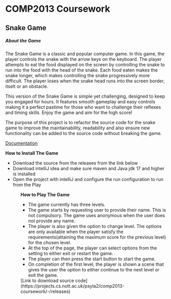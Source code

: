 # COMP2013 Coursework

## Snake Game
##### About the Game
<p>The Snake Game is a classic and popular computer game. In this game, the player controls the snake with the arrow keys on the keyboard. The player attempts to eat the food displayed on the screen by controlling the snake to run into the food with the head of the snake. Each food eaten makes the snake longer, which makes controlling the snake progressively more difficult. The player loses when the snake head runs into the screen border, itselt or an obstacle.</p>

<p>This version of the Snake Game is simple yet challenging, designed to keep you engaged for hours. It features smooth gameplay and easy controls making it a perfect pastime for those who want to challenge their reflexes and timing skills. Enjoy the game and aim for the high score!</p>
<p>The purpose of this project is to refactor the source code for the snake game to improve the maintainability, readability and also ensure new functionality can be added to the source code without breaking the game.</p>

[Documentation](/docs/Documentation.md/)

<b>How to Install The Game</b>
<ul>
<li>Download the source from the releases from the link below</li>
<li>Download intelliJ idea and make sure maven and Java jdk 17 and higher is installed</li>
<li>Open the project with intelliJ and configure the run configuration to run from the Play</li>
<ul>

<b>How to Play The Game</b>
<ul>
<li>The game currently has three levels. </li>
<li>The game starts by requesting user to provide their name. This is not compulsory. The game uses anonymous when the user does not provide any name.</li>
<li>The player is also given the option to change level. The options are only available when the player satisfy the requirements(attaining the maximum score for the previous level) for the chosen level.</li>
<li>At the top of the page, the player can select options from the setting to either exit or restart the game.</li>
<li>The player can then press the start button to start the game.</li>
<li>On completion of the first level, the player is shown a scene that gives the user the option to either continue to the next level or exit the game.</li>
</ul>
[Link to download source code](https://projects.cs.nott.ac.uk/psyla2/comp2013-coursework/-/releases)





